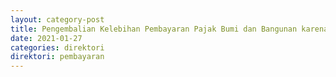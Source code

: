 ```yaml
---
layout: category-post
title: Pengembalian Kelebihan Pembayaran Pajak Bumi dan Bangunan karena Diterbitkannya Keputusan atau Putusan yang Mengakibatkan Lebih Bayar PBB
date: 2021-01-27
categories: direktori
direktori: pembayaran
---
```

